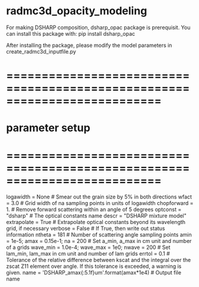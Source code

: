 # radmc3d_opacity_modeling
For making DSHARP composition, dsharp_opac package is prerequisit.
You can install this package with:
pip install dsharp_opac

After installing the package, please modify the model parameters in create_radmc3d_inputfile.py
# ==========================================================================
#   parameter setup
# ==========================================================================
logawidth    = None          # Smear out the grain size by 5% in both directions
wfact        = 3.0           # Grid width of na sampling points in units of logawidth
chopforward  = 1.          # Remove forward scattering within an angle of 5 degrees
optconst     = "dsharp"      # The optical constants name
descr        = "DSHARP mixture model"
extrapolate  = True          # Extrapolate optical constants beyond its wavelength grid, if necessary
verbose      = False         # If True, then write out status information
ntheta       = 181           # Number of scattering angle sampling points
amin = 1e-5; amax = 0.15e-1; na = 200  # Set a_min, a_max in cm unit and number of a grids
wave_min = 1.0e-4; wave_max = 1e0; nwave = 200   # Set lam_min, lam_max in cm unit and number of lam grids
errtol       = 0.1           # Tolerance of the relative difference between kscat and the integral over the zscat Z11 element over angle. If this tolerance is exceeded, a warning is given.
name         = 'DSHARP_amax{:5.1f}um'.format(amax*1e4)  # Output file name

